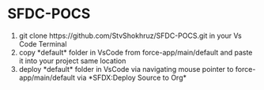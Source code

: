 # SFDC-POCS
<ol>
<li>git clone https://github.com/StvShokhruz/SFDC-POCS.git in your Vs Code Terminal </li>
<li>copy *default* folder in VsCode from force-app/main/default and paste it into your project same location</li>
<li>deploy *default* folder in VsCode via navigating mouse pointer to force-app/main/default via *SFDX:Deploy Source to Org*</li>
</ol>
